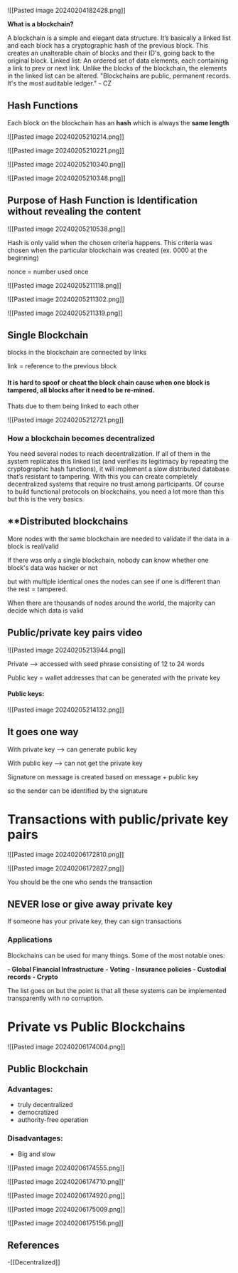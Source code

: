 
![[Pasted image 20240204182428.png]]

**What is a blockchain?**

A blockchain is a simple and elegant data structure. It’s basically a linked list and each block has a cryptographic hash of the previous block. This creates an unalterable chain of blocks and their ID's, going back to the original block. Linked list: An ordered set of data elements, each containing a link to prev or next link. Unlike the blocks of the blockchain, the elements in the linked list can be altered. "Blockchains are public, permanent records. It's the most auditable ledger." - CZ

## Hash Functions 

Each block on the blockchain has an **hash** which is always the **same length** 

![[Pasted image 20240205210214.png]]

![[Pasted image 20240205210221.png]]

![[Pasted image 20240205210340.png]]

![[Pasted image 20240205210348.png]]

## Purpose of Hash Function is Identification without revealing the content

![[Pasted image 20240205210538.png]]

Hash is only valid when the chosen criteria happens. This criteria was chosen when the particular blockchain was created (ex. 0000 at the beginning) 

nonce = number used once

![[Pasted image 20240205211118.png]]

![[Pasted image 20240205211302.png]]

![[Pasted image 20240205211319.png]]

## Single Blockchain

blocks in the blockchain are connected by links

link = reference to the previous block

#### It is hard to spoof or cheat the block chain cause when one block is tampered, all blocks after it need to be re-mined. 

Thats due to them being linked to each other

![[Pasted image 20240205212721.png]]

### **How a blockchain becomes decentralized**

You need several nodes to reach decentralization. If all of them in the system replicates this linked list (and verifies its legitimacy by repeating the cryptographic hash functions), it will implement a slow distributed database that’s resistant to tampering. With this you can create completely decentralized systems that require no trust among participants. Of course to build functional protocols on blockchains, you need a lot more than this but this is the very basics.

## **Distributed blockchains

More nodes with the same blockchain are needed to validate if the data in a block is real/valid

If there was only a single blockchain, nobody can know whether one block's data was hacker or not

but with multiple identical ones the nodes can see if one is different than the rest = tampered. 


When there are thousands of nodes around the world, the majority can decide which data is valid


## **Public/private key pairs video**

![[Pasted image 20240205213944.png]]

Private --> accessed with seed phrase consisting of 12 to 24 words

Public key = wallet addresses that can be generated with the private key

#### Public keys: 

![[Pasted image 20240205214132.png]]

## It goes one way

With private key --> can generate public key

With public key --> can not get the private key



Signature on message is created based on message + public key

so the sender can be identified by the signature 




# **Transactions with public/private key pairs**

![[Pasted image 20240206172810.png]]

![[Pasted image 20240206172827.png]]

You should be the one who sends the transaction 


## NEVER lose or give away private key

If someone has your private key, they can sign transactions 



### **Applications**

Blockchains can be used for many things. Some of the most notable ones: 

**- Global Financial Infrastructure**
**- Voting**
**- Insurance policies**
**- Custodial records**
**- Crypto**

The list goes on but the point is that all these systems can be implemented transparently with no corruption.

# Private vs Public Blockchains

![[Pasted image 20240206174004.png]]

## Public Blockchain

### Advantages:

- truly decentralized
- democratized
- authority-free operation

### Disadvantages: 

- Big and slow

![[Pasted image 20240206174555.png]]

![[Pasted image 20240206174710.png]]'

![[Pasted image 20240206174920.png]]

![[Pasted image 20240206175009.png]]


![[Pasted image 20240206175156.png]]
## References
<!-- Links to pages not referenced in the content -->
-[[Decentralized]]